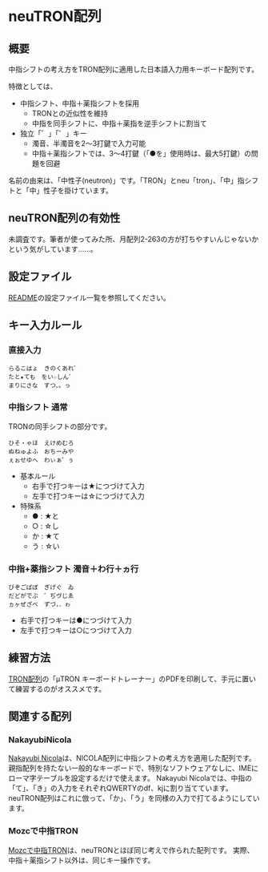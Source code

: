 # neuTRON配列
## 概要
中指シフトの考え方をTRON配列に適用した日本語入力用キーボード配列です。

特徴としては、

* 中指シフト、中指＋薬指シフトを採用
	* TRONとの近似性を維持
	* 中指を同手シフトに、中指＋薬指を逆手シフトに割当て
* 独立「゛」「゜」キー
	* 濁音、半濁音を2〜3打鍵で入力可能
	* 中指＋薬指シフトでは、3〜4打鍵（「●を」使用時は、最大5打鍵）の問題を回避

名前の由来は、「中性子(neutron)」です。「TRON」とneu「tron」、「中」指シフトと「中」性子を掛けています。

## neuTRON配列の有効性
未調査です。筆者が使ってみた所、月配列2-263の方が打ちやすいんじゃないかという気がしています……。

## 設定ファイル
[README](../README.mkd)の設定ファイル一覧を参照してください。

## キー入力ルール

### 直接入力
```
らるこはょ　きのくあれ゜
たと★ても　をい☆しん゛
まりにさな　すつ、。っ
```

### 中指シフト 通常
TRONの同手シフトの部分です。

```
ひそ・ゃほ　えけめむろ
ぬねゅよふ　おちーみや
ぇぉせゆへ　わぃぁ゜ぅ
```

* 基本ルール
	* 右手で打つキーは★につづけて入力
	* 左手で打つキーは☆につづけて入力
* 特殊系
	* ● : ★と
	* ○ : ☆し
	* か : ★て
	* う : ☆い

### 中指+薬指シフト 濁音＋わ行＋ヵ行
```
びぞごばぼ　ぎげぐ　ゐ
だどがでぶ　゛ぢヴじゑ
ヵヶぜざべ　ずづ，．ゎ
```

* 右手で打つキーは●につづけて入力
* 左手で打つキーは○につづけて入力

## 練習方法
[TRON配列]の「μTRON キーボードトレーナー」のPDFを印刷して、手元に置いて練習するのがオススメです。

## 関連する配列
### NakayubiNicola
[Nakayubi Nicola]は、NICOLA配列に中指シフトの考え方を適用した配列です。
親指配列を持たない一般的なキーボードで、特別なソフトウェアなしに、IMEにローマ字テーブルを設定するだけで使えます。
Nakayubi Nicolaでは、中指の「て」、「き」の入力をそれぞれQWERTYのdf、kjに割り当てています。
neuTRON配列はこれに倣って、「か」、「う」を同様の入力で打てるようにしています。

### Mozcで中指TRON
[Mozcで中指TRON]は、neuTRONとほぼ同じ考えで作られた配列です。
実際、中指＋薬指シフト以外は、同じキー操作です。

[TRON配列]:http://www.personal-media.co.jp/utronkb/tron-layout.html
[Nakayubi Nicola]:http://home.j00.itscom.net/cake-smd/wiki/NakayubiNicola.html
[Mozcで中指TRON]:http://mikewo.blogspot.jp/2011/02/mozctron.html
